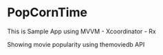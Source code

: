 # PopCornTime
This is Sample App using MVVM - Xcoordinator - Rx



Showing movie popularity using themoviedb API
